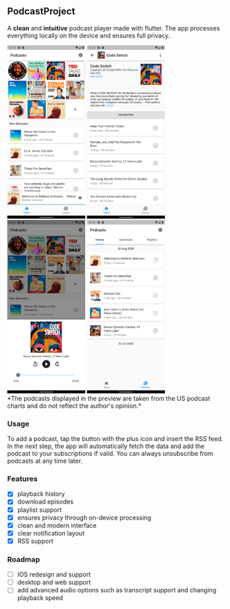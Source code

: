 ## PodcastProject

A **clean** and **intuitive** podcast player made with flutter.
The app processes everything locally on the device and ensures full privacy. 

<div>
  <img src="./images/preview_1.png" height="400"/>
  <img src="./images/preview_2.png" height="400"/>
  <img src="./images/preview_3.png" height="400"/>
  <img src="./images/preview_4.png" height="400"/>
</div>
*The podcasts displayed in the preview are taken from the US podcast charts and do not reflect the author's opinion.*

### Usage
To add a podcast, tap the button with the plus icon and insert the RSS feed. 
In the next step, the app will automatically fetch the data and add the podcast 
to your subscriptions if valid. You can always unsubscribe from podcasts at any 
time later.

### Features
- [x] playback history
- [x] download episodes
- [x] playlist support
- [x] ensures privacy through on-device processing
- [x] clean and modern interface
- [x] clear notification layout
- [x] RSS support

### Roadmap
- [ ] IOS redesign and support
- [ ] desktop and web support
- [ ] add advanced audio options such as transcript support and changing playback speed
